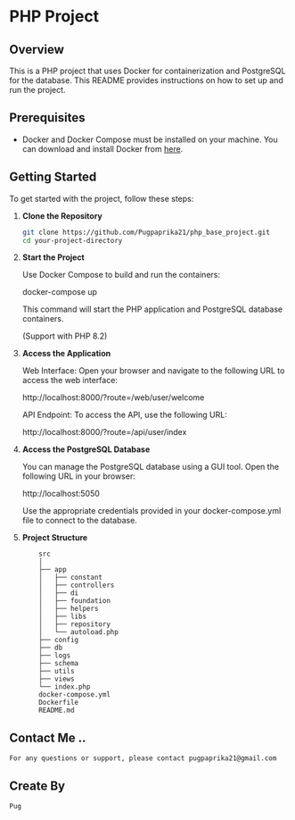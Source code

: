 # PHP Project

## Overview

This is a PHP project that uses Docker for containerization and PostgreSQL for the database. This README provides instructions on how to set up and run the project.

## Prerequisites

- Docker and Docker Compose must be installed on your machine. You can download and install Docker from [here](https://www.docker.com/products/docker-desktop).

## Getting Started

To get started with the project, follow these steps:

1. **Clone the Repository**

   ```bash
   git clone https://github.com/Pugpaprika21/php_base_project.git
   cd your-project-directory

2. **Start the Project**

    Use Docker Compose to build and run the containers:

    docker-compose up
    
    This command will start the PHP application and PostgreSQL database containers.

    (Support with PHP 8.2)

3. **Access the Application**

    Web Interface: Open your browser and navigate to the following URL to access the web interface:

    http://localhost:8000/?route=/web/user/welcome

    API Endpoint: To access the API, use the following URL:

    http://localhost:8000/?route=/api/user/index

4. **Access the PostgreSQL Database**

    You can manage the PostgreSQL database using a GUI tool. Open the following URL in your browser:

    http://localhost:5050

    Use the appropriate credentials provided in your docker-compose.yml file to connect to the database.

5. **Project Structure**

    ```
        src
        │
        ├── app
        │   ├── constant
        │   ├── controllers
        │   ├── di
        │   ├── foundation
        │   ├── helpers
        │   ├── libs
        │   ├── repository
        │   └── autoload.php
        ├── config
        ├── db
        ├── logs
        ├── schema
        ├── utils
        ├── views
        └── index.php
        docker-compose.yml
        Dockerfile
        README.md
    ```

## Contact Me ..
    For any questions or support, please contact pugpaprika21@gmail.com

## Create By 
    Pug

